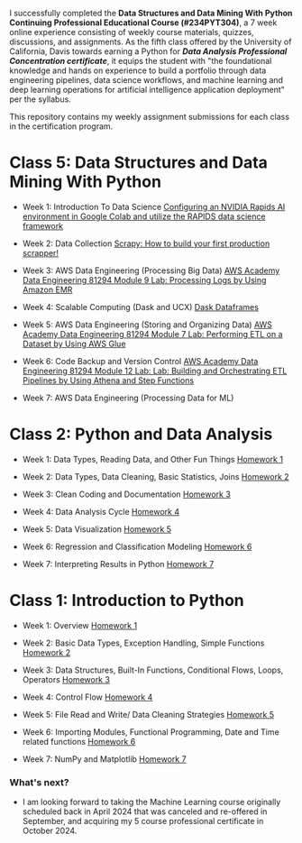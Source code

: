 I successfully completed the **Data Structures and Data Mining With Python Continuing Professional Educational Course (#234PYT304)**, a 7 week online experience consisting of weekly course materials, quizzes, discussions, and assignments. As the fifth class offered by the University of California, Davis towards earning a Python for ***Data Analysis Professional Concentration certificate***, it equips the student with "the foundational knowledge and hands on experience to build a portfolio through data engineering pipelines, data science workflows, and machine learning and deep learning operations for artificial intelligence application deployment" per the syllabus. 

This repository contains my weekly assignment submissions for each class in the certification program.

# Class 5: Data Structures and Data Mining With Python 

- Week 1: Introduction To Data Science [Configuring an NVIDIA Rapids AI environment in Google Colab and utilize the RAPIDS data science framework](Assignments/05-Data-Mining/Module_1_Assignment.ipynb "Week 1 Notebook file")

- Week 2: Data Collection [Scrapy: How to build your first production scrapper!](Assignments/05-Data-Mining/chocolatespider.py "Week 2 spider.py file")

- Week 3: AWS Data Engineering (Processing Big Data) [AWS Academy Data Engineering 81294 Module 9 Lab: Processing Logs by Using Amazon EMR](Assignments/05-Data-Mining/Module_3_Assignment.jpg "Week 3 Lab Grade screenshot")

- Week 4: Scalable Computing (Dask and UCX) [Dask Dataframes](Assignments/05-Data-Mining/Module_4_Assignment.ipynb "Week 4 Notebook file")

- Week 5: AWS Data Engineering (Storing and Organizing Data) [AWS Academy Data Engineering 81294 Module 7 Lab: Performing ETL on a Dataset by Using AWS Glue](Assignments/05-Data-Mining/Module_5_Assignment.jpg "Week 5 Lab Grade screenshot")

- Week 6: Code Backup and Version Control [AWS Academy Data Engineering 81294 Module 12 Lab: Lab: Building and Orchestrating ETL Pipelines by Using Athena and Step Functions](Assignments/05-Data-Mining/Module_6_Assignment.jpg "Week 6 Lab Grade screenshot")

- Week 7: AWS Data Engineering (Processing Data for ML)


# Class 2: Python and Data Analysis 

- Week 1: Data Types, Reading Data, and Other Fun Things [Homework 1](Assignments/02-Python-Data-Analytics/Week1_ProblemSet.ipynb "Week 1 Notebook file")

- Week 2: Data Types, Data Cleaning, Basic Statistics, Joins [Homework 2](Assignments/02-Python-Data-Analytics/Week2_ProblemSet.ipynb "Week 2 Notebook file")

- Week 3: Clean Coding and Documentation [Homework 3](Assignments/02-Python-Data-Analytics/Week3_ProblemSet.ipynb "Week 3 Notebook file")

- Week 4: Data Analysis Cycle [Homework 4](Assignments/02-Python-Data-Analytics/Week4_ProblemSet.ipynb "Week 4 Notebook file")

- Week 5: Data Visualization [Homework 5](Assignments/02-Python-Data-Analytics/Week5_ProblemSet.ipynb "Week 5 Notebook file")

- Week 6: Regression and Classification Modeling [Homework 6](Assignments/02-Python-Data-Analytics/Week6_ProblemSet.ipynb "Week 6 Notebook file")

- Week 7: Interpreting Results in Python [Homework 7](https://github.com/bluealday/python-data-analysis "Final Project")


# Class 1: Introduction to Python 

- Week 1: Overview [Homework 1](Assignments/01-Intro-To-Python/Week-1-Homework.py "Week 1 Python file")

- Week 2: Basic Data Types, Exception Handling, Simple Functions [Homework 2](Assignments/01-Intro-To-Python/Week-2-Homework.ipynb "Week 2 Notebook file")

- Week 3: Data Structures, Built-In Functions, Conditional Flows, Loops, Operators [Homework 3](Assignments/01-Intro-To-Python/Week-3-Homework.ipynb "Week 3 Notebook file")

- Week 4: Control Flow [Homework 4](Assignments/01-Intro-To-Python/Week-4-Homework.ipynb "Week 4 Notebook file")

- Week 5: File Read and Write/ Data Cleaning Strategies [Homework 5](Assignments/01-Intro-To-Python/Week-5-Homework.ipynb "Week 5 Notebook file")

- Week 6: Importing Modules, Functional Programming, Date and Time related functions [Homework 6](Assignments/01-Intro-To-Python/Week-6-Homework.ipynb "Week 6 Notebook file")

- Week 7: NumPy and Matplotlib [Homework 7](Assignments/01-Intro-To-Python/Week-7-Homework.ipynb "Week 7 Notebook file")

### What's next?

- I am looking forward to taking the Machine Learning course originally scheduled back in April 2024 that was canceled and re-offered in September, and acquiring my 5 course professional certificate in October 2024.
